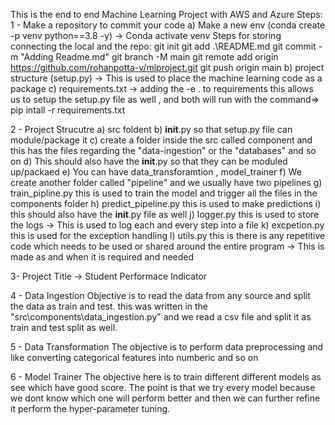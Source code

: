 This is the end to end Machine Learning Project with AWS and Azure
Steps:
1 - Make a repository to commit your code
    a) Make a new env (conda create -p venv python==3.8 -y) -> Conda activate venv
    Steps for storing connecting the local and the repo:
        git init
        git add .\README.md
        git commit -m "Adding Readme.md"
        git branch -M  main
        git remote add origin https://github.com/rohanpotta-v/mlproject.git
        git push origin main
    b) project structure (setup.py) -> This is used to place the machine learning code as a package
    c) requirements.txt -> adding the -e . to requirements this allows us to setup the setup.py file as well , and both will run with the command=>
            pip intall -r requirements.txt

2 - Project Strucutre
    a) src foldent 
    b) __init__.py so that setup.py file can module/package it
        c) create a folder inside the src called component and this has the files regarding the "data-ingestion" or the "databases" and so on
        d) This should also have the __init__.py so that they can be moduled up/packaed
        e) You can have data_transforamtion , model_trainer
    f) We create another folder called "pipeline" and we usually have two pipelines
        g) train_pipline.py this is used to train the model and trigger all the files in the components folder
        h) predict_pipeline.py this is used to make predictions
        i) this should also have the __init__.py file as well
    j) logger.py this is used to store the logs -> This is used to log each and every step into a file 
    k) excpetion.py this is used for the exception handling
    l) utils.py this is there is any repetitive code which needs to be used or shared around the entire program -> This is made as and when it is required and needed

3- Project
Title -> Student Performace Indicator

4 - Data Ingestion
Objective is to read the data from any source and split the data as train and test. this was written in the "src\components\data_ingestion.py" and we read a csv file and split it as train and test split as well.

5 - Data Transformation 
The objective is to perform data preprocessing and like converting categorical features into numberic and so on

6 - Model Trainer
The objective here is to train different different models as see which have good score. The point is that we try every model because we dont know which one will perform better and then we can further refine it perform the hyper-parameter tuning.

